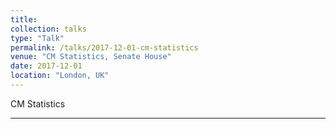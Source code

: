 ```yaml
---
title:
collection: talks
type: "Talk"
permalink: /talks/2017-12-01-cm-statistics
venue: "CM Statistics, Senate House"
date: 2017-12-01
location: "London, UK"
---
```


CM Statistics

---
